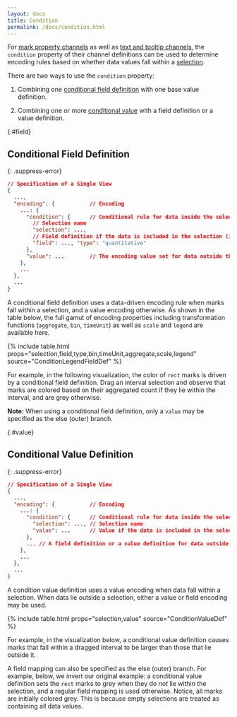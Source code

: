 ```yaml
---
layout: docs
title: Condition
permalink: /docs/condition.html
---
```


For [mark property channels](encoding.html#mark-prop) as well as [text and tooltip channels](encoding.html#text), the `condition` property of their channel definitions can be used to determine encoding rules based on whether data values fall within a [selection](selection.html).

There are two ways to use the `condition` property:

1) Combining one [conditional field definition](#field) with one base value definition.

2) Combining one or more [conditional value](#value) with a field definition or a value definition.


{:#field}
## Conditional Field Definition

{: .suppress-error}
```json
// Specification of a Single View
{
  ...,
  "encoding": {           // Encoding
    ...: {
      "condition": {      // Conditional rule for data inside the selection
        // Selection name
        "selection": ...,
        // Field definition if the data is included in the selection (if)
        "field": ..., "type": "quantitative"
      },
      "value": ...        // The encoding value set for data outside the selection (else)
    },
    ...
  },
  ...
}
```

A conditional field definition uses a data-driven encoding rule when marks fall within a selection, and a value encoding otherwise. As shown in the table below, the full gamut of encoding properties including transformation functions (`aggregate`, `bin`, `timeUnit`) as well as `scale` and `legend` are available here.

{% include table.html props="selection,field,type,bin,timeUnit,aggregate,scale,legend" source="ConditionLegendFieldDef" %}

For example, in the following visualization, the color of `rect` marks is driven by a conditional field definition. Drag an interval selection and observe that marks are colored based on their aggregated count if they lie within the interval, and are grey otherwise.

<div class="vl-example" data-name="selection_type_interval"></div>

__Note:__ When using a conditional field definition, only a `value` may be specified as the else (outer) branch.

{:#value}
## Conditional Value Definition

{: .suppress-error}
```json
// Specification of a Single View
{
  ...,
  "encoding": {           // Encoding
    ...: {
      "condition": {      // Conditional rule for data inside the selection
        "selection": ..., // Selection name
        "value": ...      // Value if the data is included in the selection (if)
      },
      ... // A field definition or a value definition for data outside the selection (else)
    },
    ...
  },
  ...
}
```

A condition value definition uses a value encoding when data fall within a selection. When data lie outside a selection, either a value or field encoding may be used.

{% include table.html props="selection,value" source="ConditionValueDef" %}

For example, in the visualization below, a conditional value definition causes marks that fall within a dragged interval to be larger than those that lie outside it.

<div class="vl-example" data-name="paintbrush_interval"></div>

A field mapping can also be specified as the else (outer) branch. For example, below, we invert our original example: a conditional value definition sets the `rect` marks to grey when they do _not_ lie within the selection, and a regular field mapping is used otherwise. Notice, all marks are initially colored grey. This is because empty selections are treated as containing all data values.

<div class="vl-example" data-name="selection_type_interval_invert"></div>
